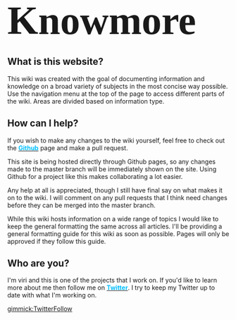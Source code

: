 <b style="font-family:Verdana;font-size:90px;">Knowmore</b>

What is this website?
----

This wiki was created with the goal of documenting information and knowledge on a broad variety of subjects in the most concise way possible. Use the navigation menu at the top of the page to access different parts of the wiki. Areas are divided based on information type.

How can I help?
----

If you wish to make any changes to the wiki yourself, feel free to check out the [<b style="color:deepskyblue;">Github</b>](https://github.com/viri-space/knowmore) page and make a pull request.

This site is being hosted directly through Github pages, so any changes made to the master branch will be immediately shown on the site. Using Github for a project like this makes collaborating a lot easier.

Any help at all is appreciated, though I still have final say on what makes it on to the wiki. I will comment on any pull requests that I think need changes before they can be merged into the master branch.

While this wiki hosts information on a wide range of topics I would like to keep the general formatting the same across all articles. I'll be providing a general formatting guide for this wiki as soon as possible. Pages will only be approved if they follow this guide.

Who are you?
---
I'm viri and this is one of the projects that I work on. If you'd like to learn more about me then follow me on [<b style="color:deepskyblue;">Twitter</b>](https://twitter.com/viri_space). I try to keep my Twitter up to date with what I'm working on.

[gimmick:TwitterFollow](@viri_space)
